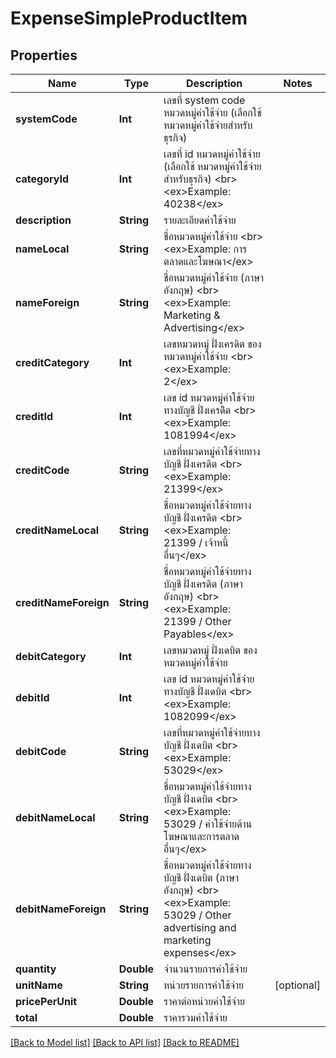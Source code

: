 # ExpenseSimpleProductItem

## Properties
Name | Type | Description | Notes
------------ | ------------- | ------------- | -------------
**systemCode** | **Int** | เลขที่ system code หมวดหมู่ค่าใช้จ่าย (เลือกใช้ หมวดหมู่ค่าใช้จ่ายสำหรับธุรกิจ) | 
**categoryId** | **Int** | เลขที่ id หมวดหมู่ค่าใช้จ่าย (เลือกใช้ หมวดหมู่ค่าใช้จ่ายสำหรับธุรกิจ) &lt;br&gt; &lt;ex&gt;Example: 40238&lt;/ex&gt; | 
**description** | **String** | รายละเอียดค่าใช้จ่าย | 
**nameLocal** | **String** | ชื่อหมวดหมู่ค่าใช้จ่าย &lt;br&gt; &lt;ex&gt;Example: การตลาดและโฆษณา&lt;/ex&gt; | 
**nameForeign** | **String** | ชื่อหมวดหมู่ค่าใช้จ่าย (ภาษาอังกฤษ) &lt;br&gt; &lt;ex&gt;Example: Marketing &amp; Advertising&lt;/ex&gt; | 
**creditCategory** | **Int** | เลขหมวดหมู่ ฝั่งเครดิต ของ หมวดหมู่ค่าใช้จ่าย &lt;br&gt; &lt;ex&gt;Example: 2&lt;/ex&gt; | 
**creditId** | **Int** | เลข id หมวดหมู่ค่าใช้จ่ายทางบัญชี ฝั่งเครดิิต &lt;br&gt; &lt;ex&gt;Example: 1081994&lt;/ex&gt; | 
**creditCode** | **String** | เลขที่หมวดหมู่ค่าใช้จ่ายทางบัญชี ฝั่งเครดิต &lt;br&gt; &lt;ex&gt;Example: 21399&lt;/ex&gt; | 
**creditNameLocal** | **String** | ชื่อหมวดหมู่ค่าใช้จ่ายทางบัญชี ฝั่งเครดิต &lt;br&gt; &lt;ex&gt;Example: 21399 / เจ้าหนี้อื่นๆ&lt;/ex&gt; | 
**creditNameForeign** | **String** | ชื่อหมวดหมู่ค่าใช้จ่ายทางบัญชี ฝั่งเครดิต (ภาษาอังกฤษ) &lt;br&gt; &lt;ex&gt;Example: 21399 / Other Payables&lt;/ex&gt; | 
**debitCategory** | **Int** | เลขหมวดหมู่ ฝั่งเดบิต ของ หมวดหมู่ค่าใช้จ่าย | 
**debitId** | **Int** | เลข id หมวดหมู่ค่าใช้จ่ายทางบัญชี ฝั่งเดบิต &lt;br&gt; &lt;ex&gt;Example: 1082099&lt;/ex&gt; | 
**debitCode** | **String** | เลขที่หมวดหมู่ค่าใช้จ่ายทางบัญชี ฝั่งเดบิต &lt;br&gt; &lt;ex&gt;Example: 53029&lt;/ex&gt; | 
**debitNameLocal** | **String** | ชื่อหมวดหมู่ค่าใช้จ่ายทางบัญชี ฝั่งเดบิต &lt;br&gt; &lt;ex&gt;Example: 53029 / ค่าใช้จ่ายด้านโฆษณาและการตลาดอื่นๆ&lt;/ex&gt; | 
**debitNameForeign** | **String** | ชื่อหมวดหมู่ค่าใช้จ่ายทางบัญชี ฝั่งเดบิต (ภาษาอังกฤษ) &lt;br&gt; &lt;ex&gt;Example: 53029 / Other advertising and marketing expenses&lt;/ex&gt; | 
**quantity** | **Double** | จำนวนรายการค่าใช้จ่าย | 
**unitName** | **String** | หน่วยรายการค่าใช้จ่าย | [optional] 
**pricePerUnit** | **Double** | ราคาต่อหน่วยค่าใช้จ่าย | 
**total** | **Double** | ราคารวมค่าใช้จ่าย | 

[[Back to Model list]](../README.md#documentation-for-models) [[Back to API list]](../README.md#documentation-for-api-endpoints) [[Back to README]](../README.md)


